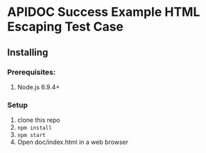 # APIDOC Success Example HTML Escaping Test Case

## Installing
### Prerequisites:
1. Node.js 6.9.4+

### Setup
1. clone this repo
2. `npm install`
3. `npm start`
4. Open doc/index.html in a web browser
